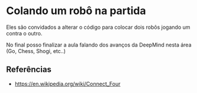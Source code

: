 # Colando um robô na partida



Eles são convidados a alterar o código para colocar dois robôs jogando um contra o outro.

No final posso finalizar a aula falando dos avanços da DeepMind nesta área (Go, Chess, Shogi, etc..)

## Referências

* https://en.wikipedia.org/wiki/Connect_Four
